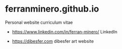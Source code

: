 # ferranminero.github.io

Personal website curriculum vitae

- https://www.linkedin.com/in/ferran-minero/ LinkedIn
  
- https://dibesfer.com dibesfer art website
